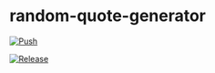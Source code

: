 # random-quote-generator

[![Push](https://github.com/kadaliao/random-quote-generator/actions/workflows/branch.yml/badge.svg?branch=main)](https://github.com/kadaliao/random-quote-generator/actions/workflows/branch.yml)


[![Release](https://github.com/kadaliao/random-quote-generator/actions/workflows/release.yml/badge.svg?branch=main)](https://github.com/kadaliao/random-quote-generator/actions/workflows/release.yml)
